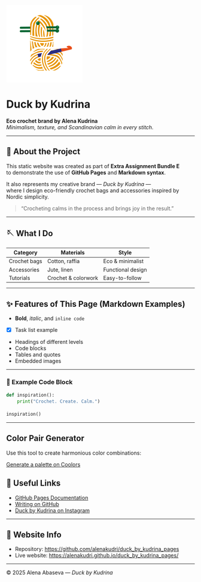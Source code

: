 ![logo](/duck_logo1.png)
# Duck by Kudrina 
**Eco crochet brand by Alena Kudrina**  
*Minimalism, texture, and Scandinavian calm in every stitch.*

---

## 🌸 About the Project

This static website was created as part of **Extra Assignment Bundle E**  
to demonstrate the use of **GitHub Pages** and **Markdown syntax**.

It also represents my creative brand — *Duck by Kudrina* —  
where I design eco-friendly crochet bags and accessories inspired by Nordic simplicity.

> “Crocheting calms in the process and brings joy in the result.”

---

## 🪡 What I Do

| Category | Materials | Style |
|-----------|------------|--------|
| Crochet bags | Cotton, raffia | Eco & minimalist |
| Accessories | Jute, linen | Functional design |
| Tutorials | Crochet & colorwork | Easy-to-follow |

---

## ✨ Features of This Page (Markdown Examples)

- **Bold**, *italic*, and `inline code`
- [x] Task list example
- Headings of different levels
- Code blocks
- Tables and quotes  
- Embedded images

---

### 🧩 Example Code Block

```python
def inspiration():
    print("Crochet. Create. Calm.")

inspiration()
```

---

## Color Pair Generator

Use this tool to create harmonious color combinations:

[Generate a palette on Coolors](https://coolors.co/)

## 🔗 Useful Links

- [GitHub Pages Documentation](https://docs.github.com/en/pages)
- [Writing on GitHub](https://docs.github.com/en/get-started/writing-on-github)
- [Duck by Kudrina on Instagram](https://www.instagram.com/duckbykudrina/)

---

## 🧭 Website Info

- Repository: https://github.com/alenakudri/duck_by_kudrina_pages
- Live website: https://alenakudri.github.io/duck_by_kudrina_pages/

---

© 2025 Alena Abaseva — *Duck by Kudrina*
